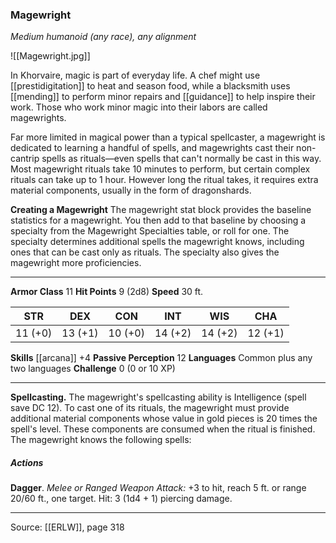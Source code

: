 ### Magewright
_Medium humanoid (any race), any alignment_

![[Magewright.jpg]]

In Khorvaire, magic is part of everyday life. A chef might use [[prestidigitation]] to heat and season food, while a blacksmith uses [[mending]] to perform minor repairs and [[guidance]] to help inspire their work. Those who work minor magic into their labors are called magewrights.

Far more limited in magical power than a typical spellcaster, a magewright is dedicated to learning a handful of spells, and magewrights cast their non-cantrip spells as rituals—even spells that can't normally be cast in this way. Most magewright rituals take 10 minutes to perform, but certain complex rituals can take up to 1 hour. However long the ritual takes, it requires extra material components, usually in the form of dragonshards.

**Creating a Magewright** The magewright stat block provides the baseline statistics for a magewright. You then add to that baseline by choosing a specialty from the Magewright Specialties table, or roll for one. The specialty determines additional spells the magewright knows, including ones that can be cast only as rituals. The specialty also gives the magewright more proficiencies.






---

**Armor Class** 11
**Hit Points** 9 (2d8)
**Speed** 30 ft.

| STR     | DEX     | CON     | INT     | WIS     | CHA     |
|---------|---------|---------|---------|---------|---------|
| 11 (+0) | 13 (+1) | 10 (+0) | 14 (+2) | 14 (+2) | 12 (+1) |

**Skills** [[arcana]] +4
**Passive Perception** 12
**Languages** Common plus any two languages
**Challenge** 0 (0 or 10 XP)

---

**Spellcasting.** The magewright's spellcasting ability is Intelligence (spell save DC 12). To cast one of its rituals, the magewright must provide additional material components whose value in gold pieces is 20 times the spell's level. These components are consumed when the ritual is finished. The magewright knows the following spells:

##### Actions
**Dagger**. _Melee or Ranged Weapon Attack:_ +3 to hit, reach 5 ft. or range 20/60 ft., one target. Hit: 3 (1d4 + 1) piercing damage.


---

Source: [[ERLW]], page 318